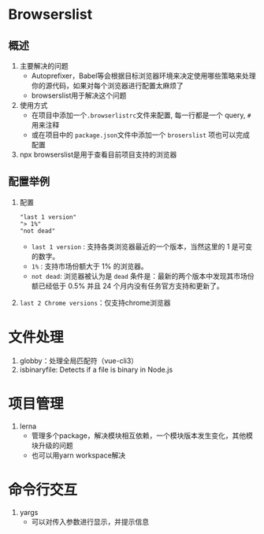 # Browserslist

## 概述

1. 主要解决的问题
   - Autoprefixer，Babel等会根据目标浏览器环境来决定使用哪些策略来处理你的源代码，如果对每个浏览器进行配置太麻烦了
   - browserslist用于解决这个问题
2. 使用方式
   - 在项目中添加一个`.browserlistrc`文件来配置, 每一行都是一个 query, `#` 用来注释
   - 或在项目中的 `package.json`文件中添加一个 `broserslist` 项也可以完成配置
3. npx browserslist是用于查看目前项目支持的浏览器

## 配置举例

1. 配置

   ```
   "last 1 version"
   "> 1%"
   "not dead"
   ```

   - `last 1 version` : 支持各类浏览器最近的一个版本，当然这里的 1 是可变的数字。
   - `1%` : 支持市场份额大于 1% 的浏览器。
   - `not dead`: 浏览器被认为是 `dead` 条件是：最新的两个版本中发现其市场份额已经低于 0.5% 并且 24 个月内没有任务官方支持和更新了。

2. `last 2 Chrome versions`：仅支持chrome浏览器



# 文件处理

1. globby：处理全局匹配符（vue-cli3）
2. isbinaryfile: Detects if a file is binary in Node.js



# 项目管理

1. lerna
   - 管理多个package，解决模块相互依赖，一个模块版本发生变化，其他模块升级的问题
   - 也可以用yarn workspace解决



# 命令行交互

1. yargs
   - 可以对传入参数进行显示，并提示信息